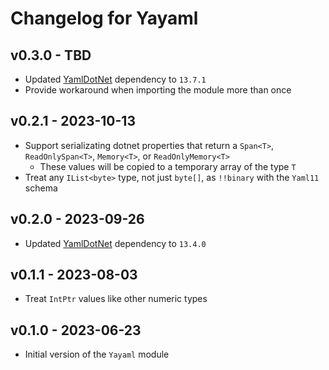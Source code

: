 # Changelog for Yayaml

## v0.3.0 - TBD

+ Updated [YamlDotNet](https://github.com/aaubry/YamlDotNet) dependency to `13.7.1`
+ Provide workaround when importing the module more than once

## v0.2.1 - 2023-10-13

+ Support serializating dotnet properties that return a `Span<T>`, `ReadOnlySpan<T>`, `Memory<T>`, or `ReadOnlyMemory<T>`
  + These values will be copied to a temporary array of the type `T`
+ Treat any `IList<byte>` type, not just `byte[]`, as `!!binary` with the `Yaml11` schema

## v0.2.0 - 2023-09-26

+ Updated [YamlDotNet](https://github.com/aaubry/YamlDotNet) dependency to `13.4.0`

## v0.1.1 - 2023-08-03

+ Treat `IntPtr` values like other numeric types

## v0.1.0 - 2023-06-23

+ Initial version of the `Yayaml` module
